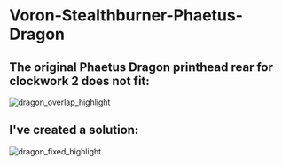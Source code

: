 # Voron-Stealthburner-Phaetus-Dragon

## The original Phaetus Dragon printhead rear for clockwork 2 does not fit:
![dragon_overlap_highlight](https://github.com/user-attachments/assets/e2280568-bdc4-485f-b08d-6af3a88cb3dc)

## I've created a solution:
![dragon_fixed_highlight](https://github.com/user-attachments/assets/f2e7a625-78b0-4263-bfd7-d1cae5414cc1)
